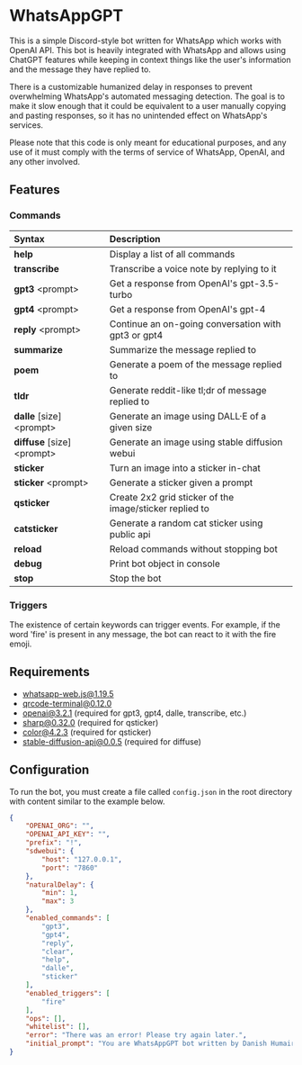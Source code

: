 # WhatsAppGPT

This is a simple Discord-style bot written for WhatsApp which works with OpenAI API. This bot is heavily integrated with WhatsApp and allows using ChatGPT features while keeping in context things like the user's information and the message they have replied to.

There is a customizable humanized delay in responses to prevent overwhelming WhatsApp's automated messaging detection. The goal is to make it slow enough that it could be equivalent to a user manually copying and pasting responses, so it has no unintended effect on WhatsApp's services.

Please note that this code is only meant for educational purposes, and any use of it must comply with the terms of service of WhatsApp, OpenAI, and any other involved.

## Features

### Commands
| Syntax                          | Description                                             |
| :------------------------------ | :------------------------------------------------------ |
| **help**                        | Display a list of all commands                          |
| **transcribe**                  | Transcribe a voice note by replying to it               |
| **gpt3** \<prompt\>             | Get a response from OpenAI's gpt-3.5-turbo              |
| **gpt4** \<prompt\>             | Get a response from OpenAI's gpt-4                      |
| **reply** \<prompt\>            | Continue an on-going conversation with gpt3 or gpt4     |
| **summarize**                   | Summarize the message replied to                        |
| **poem**                        | Generate a poem of the message replied to               |
| **tldr**                        | Generate reddit-like tl;dr of message replied to        |
| **dalle** \[size\] \<prompt\>   | Generate an image using DALL·E of a given size          |
| **diffuse** \[size\] \<prompt\> | Generate an image using stable diffusion webui          |
| **sticker**                     | Turn an image into a sticker in-chat                    |
| **sticker** \<prompt\>          | Generate a sticker given a prompt                       |
| **qsticker**                    | Create 2x2 grid sticker of the image/sticker replied to |
| **catsticker**                  | Generate a random cat sticker using public api          |
| **reload**                      | Reload commands without stopping bot                    |
| **debug**                       | Print bot object in console                             |
| **stop**                        | Stop the bot                                            |

### Triggers
The existence of certain keywords can trigger events. For example, if the word 'fire' is present in any message, the bot can react to it with the fire emoji.

## Requirements
- whatsapp-web.js@1.19.5
- qrcode-terminal@0.12.0
- openai@3.2.1 (required for gpt3, gpt4, dalle, transcribe, etc.)
- sharp@0.32.0 (required for qsticker)
- color@4.2.3 (required for qsticker)
- stable-diffusion-api@0.0.5 (required for diffuse)

## Configuration
To run the bot, you must create a file called `config.json` in the root directory with content similar to the example below.
```json
{
    "OPENAI_ORG": "",
    "OPENAI_API_KEY": "",
    "prefix": "!",
    "sdwebui": {
        "host": "127.0.0.1",
        "port": "7860"
    },
    "naturalDelay": {
        "min": 1,
        "max": 3
    },
    "enabled_commands": [
        "gpt3",
        "gpt4",
        "reply",
        "clear",
        "help",
        "dalle",
        "sticker"
    ],
    "enabled_triggers": [
        "fire"
    ],
    "ops": [],
    "whitelist": [],
    "error": "There was an error! Please try again later.",
    "initial_prompt": "You are WhatsAppGPT bot written by Danish Humair."
}
```
